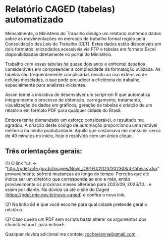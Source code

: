 # Relatório CAGED (tabelas) automatizado

Mensalmente, o Ministério do Trabalho divulga um relatório contendo dados sobre as movimentações no mercado de trabalho formal regido pela Consolidação das Leis do Trabalho (CLT). Estes dados estão disponíveis
em dois formatos: microdados acessíveis via FTP e tabelas em formato Excel disponibilizadas diretamente no portal do Ministério.

Trabalho com essas tabelas há quase dois anos e enfrentei desafios consideráveis em compreender a complexidade da formatação utilizada. As tabelas são frequentemente complicadas devido ao uso extensivo de
células mescladas, o que pode prejudicar a eficiência do trabalho, especialmente para analistas iniciantes.

Assim tomei a iniciativa de desenvolver um script em R que automatiza integralmente o processo de obtenção, carregamento, tratamento, visualização de dados em gráficos, geração de tabelas e criação de um relatório em formato PDF para qualquer cidade do Brasil.

Embora tenha demandado um esforço considerável, o resultado me agradou. A criação deste código de automação proporcionou uma notável melhoria na minha produtividade. Aquilo que costumava me consumir cerca de 40 minutos no início, hoje é resolvido com um único clique.

## Três orientações gerais: 

(1) O link "url <- "http://pdet.mte.gov.br/images/Novo_CAGED/2023/202308/3-tabelas.xlsx" provavelmente sofrerá mudanças ao longo do tempo. Perceba que ele indica ser um diretório que corresponde ao ano e mês, então provavelmente os próximos meses alterarão para 2023/09, 2023/10... e assim por diante. Na dúvida vá até o site do Caged (https://pdet.mte.gov.br/novo-caged) e confira o novo link. 

(2) Na linha 84 é que você escolhe para qual cidade pretende geral o relatório. 

(3) Caso queira um PDF sem scripts basta alterar os argumentos dos chunck echo=T para echo=F. 

Qualquer duvida adicional me contate: rochavianna@gmail.com
